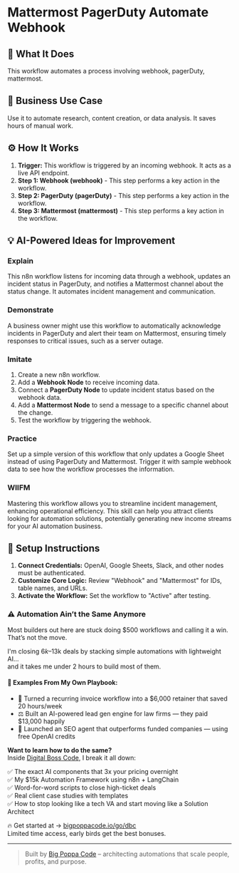 # Mattermost PagerDuty Automate Webhook

## 🚀 What It Does
This workflow automates a process involving webhook, pagerDuty, mattermost.

## 💼 Business Use Case
Use it to automate research, content creation, or data analysis. It saves hours of manual work.

## ⚙️ How It Works
1.  **Trigger:** This workflow is triggered by an incoming webhook. It acts as a live API endpoint.
2. **Step 1: Webhook (webhook)** - This step performs a key action in the workflow.
3. **Step 2: PagerDuty (pagerDuty)** - This step performs a key action in the workflow.
4. **Step 3: Mattermost (mattermost)** - This step performs a key action in the workflow.

## 💡 AI-Powered Ideas for Improvement
### Explain
This n8n workflow listens for incoming data through a webhook, updates an incident status in PagerDuty, and notifies a Mattermost channel about the status change. It automates incident management and communication.

### Demonstrate
A business owner might use this workflow to automatically acknowledge incidents in PagerDuty and alert their team on Mattermost, ensuring timely responses to critical issues, such as a server outage.

### Imitate
1. Create a new n8n workflow.
2. Add a **Webhook Node** to receive incoming data.
3. Connect a **PagerDuty Node** to update incident status based on the webhook data.
4. Add a **Mattermost Node** to send a message to a specific channel about the change.
5. Test the workflow by triggering the webhook.

### Practice
Set up a simple version of this workflow that only updates a Google Sheet instead of using PagerDuty and Mattermost. Trigger it with sample webhook data to see how the workflow processes the information.

### WIIFM
Mastering this workflow allows you to streamline incident management, enhancing operational efficiency. This skill can help you attract clients looking for automation solutions, potentially generating new income streams for your AI automation business.

## 🔧 Setup Instructions
1. **Connect Credentials:** OpenAI, Google Sheets, Slack, and other nodes must be authenticated.
2. **Customize Core Logic:** Review "Webhook" and "Mattermost" for IDs, table names, and URLs.
3. **Activate the Workflow:** Set the workflow to "Active" after testing.

### ⚠️ Automation Ain’t the Same Anymore

Most builders out here are stuck doing $500 workflows and calling it a win.  
That’s not the move.  

I'm closing $6k–$13k deals by stacking simple automations with lightweight AI...  
and it takes me under 2 hours to build most of them.

#### 🧠 Examples From My Own Playbook:
- 🔁 Turned a recurring invoice workflow into a $6,000 retainer that saved 20 hours/week  
- ⚖️ Built an AI-powered lead gen engine for law firms — they paid $13,000 happily  
- 🚀 Launched an SEO agent that outperforms funded companies — using free OpenAI credits  

**Want to learn how to do the same?**  
Inside [Digital Boss Code](https://bigpoppacode.io/go/dbc), I break it all down:

✅ The exact AI components that 3x your pricing overnight  
✅ My $15k Automation Framework using n8n + LangChain  
✅ Word-for-word scripts to close high-ticket deals  
✅ Real client case studies with templates  
✅ How to stop looking like a tech VA and start moving like a Solution Architect  

🔥 Get started at → [bigpoppacode.io/go/dbc](https://bigpoppacode.io/go/dbc)  
Limited time access, early birds get the best bonuses.

---
> Built by [Big Poppa Code](https://bigpoppacode.io) – architecting automations that scale people, profits, and purpose.
